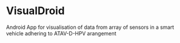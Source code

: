 # VisualDroid
Android App for visualisation of data from array of sensors in a smart vehicle adhering to ATAV-D-HPV arangement
